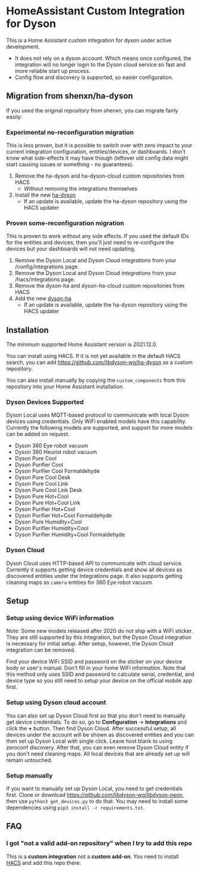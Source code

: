 # HomeAssistant Custom Integration for Dyson

This is a Home Assistant custom integration for dyson under active development.

- It does not rely on a dyson account. Which means once configured, the integration will no longer login to the Dyson cloud service so fast and more reliable start up process.
- Config flow and discovery is supported, so easier configuration.

## Migration from shenxn/ha-dyson

If you used the original repository from shenxn, you can migrate fairly easily:

### Experimental no-reconfiguration migration

 This is less proven, but it is possible to switch over with zero impact to your current integration configuration, entities/devices, or dashboards. I don't know what side-effects it may have though (leftover old config data might start causing issues or something - no guarantees).

1. Remove the ha-dyson and ha-dyson-cloud custom repositories from HACS
    - _Without_ removing the integrations themselves
3. Install the new [ha-dyson](https://github.com/libdyson-wg/ha-dyson)
    - If an update is available, update the ha-dyson repository using the HACS updater

### Proven some-reconfiguration migration

This is proven to work without any side effects. If you used the default IDs for the entities and devices, then you'll just need to re-configure the devices but your dashboards will not need updating.

1. Remove the Dyson Local and Dyson Cloud _integrations_ from your /config/integrations page.
1. Remove the Dyson Local and Dyson Cloud _integrations_ from your /hacs/integrations page.
2. Remove the dyson-ha and dyson-ha-cloud custom repositories from HACS
3. Add the new [dyson-ha](https://github.com/libdyson-wg/ha-dyson)
    - If an update is available, update the ha-dyson repository using the HACS updater

## Installation

The minimum supported Home Assistant version is 2021.12.0.

You can install using HACS. If it is not yet available in the default HACS search, you can add https://github.com/libdyson-wg/ha-dyson as a custom repository. 

You can also install manually by copying the `custom_components` from this repository into your Home Assistant installation.

### Dyson Devices Supported

Dyson Local uses MQTT-based protocol to communicate with local Dyson devices using credentials. Only WiFi enabled models have this capability. Currently the following models are supported, and support for more models can be added on request.

- Dyson 360 Eye robot vacuum
- Dyson 360 Heurist robot vacuum
- Dyson Pure Cool
- Dyson Purifier Cool
- Dyson Purifier Cool Formaldehyde
- Dyson Pure Cool Desk
- Dyson Pure Cool Link
- Dyson Pure Cool Link Desk
- Dyson Pure Hot+Cool
- Dyson Pure Hot+Cool Link
- Dyson Purifier Hot+Cool
- Dyson Purifier Hot+Cool Formaldehyde
- Dyson Pure Humidity+Cool
- Dyson Purifier Humidity+Cool
- Dyson Purifier Humidity+Cool Formaldehyde

### Dyson Cloud

Dyson Cloud uses HTTP-based API to communicate with cloud service. Currently it supports getting device credentials and show all devices as discovered entities under the Integrations page. It also supports getting cleaning maps as `camera` entities for 360 Eye robot vacuum.

## Setup

### Setup using device WiFi information

Note: Some new models released after 2020 do not ship with a WiFi sticker. They are still supported by this integration, but the Dyson Cloud integration is necessary for initial setup. After setup, however, the Dyson Cloud integration can be removed.

Find your device WiFi SSID and password on the sticker on your device body or user's manual. Don't fill in your home WiFi information. Note that this method only uses SSID and password to calculate serial, credential, and device type so you still need to setup your device on the official mobile app first.

### Setup using Dyson cloud account

You can also set up Dyson Cloud first so that you don't need to manually get device credentials. To do so, go to **Configuration** -> **Integrations** and click the **+** button. Then find Dyson Cloud. After successful setup, all devices under the account will be shown as discovered entities and you can then set up Dyson Local with single click. Leave host blank to using zeroconf discovery. After that, you can even remove Dyson Cloud entity if you don't need cleaning maps. All local devices that are already set up will remain untouched.

### Setup manually

If you want to manually set up Dyson Local, you need to get credentials first. Clone or download https://github.com/libdyson-wg/libdyson-neon, then use `python3 get_devices.py` to do that. You may need to install some dependencies using `pip3 install -r requirements.txt`.

## FAQ

### I got "not a valid add-on repository" when I try to add this repo

This is a **custom integration** not a **custom add-on**. You need to install [HACS](https://hacs.xyz/) and add this repo there.
